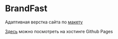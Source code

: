 # BrandFast
Адаптивная верстка сайта по [макету](https://www.figma.com/design/U0lzsa1FdQcdXEqPt5ZmtQ/BrandFast-(%D0%B4%D0%BB%D1%8F-%D1%80%D0%B0%D0%B7%D1%80%D0%B0%D0%B1%D0%BE%D1%82%D0%BA%D0%B8)?node-id=54-2930&t=AeHzpVQiObtjuRbv-1)

[Здесь]() можно посмотреть на хостинге Github Pages

